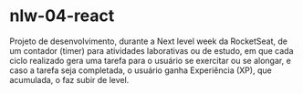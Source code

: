 # nlw-04-react

Projeto de desenvolvimento, durante a Next level week da RocketSeat, de um contador (timer) para atividades laborativas ou de estudo, em que cada ciclo realizado gera uma tarefa para o usuário se exercitar ou se alongar, 
e caso a tarefa seja completada, o usuário ganha Experiência (XP), que acumulada, o faz subir de level.

